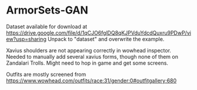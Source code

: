 # ArmorSets-GAN

Dataset available for download at https://drive.google.com/file/d/1qCJO6fglDQ8qKJPVduYdcdQuxru9PDwP/view?usp=sharing
Unpack to "dataset" and overwrite the example.

Xavius shoulders are not appearing correctly in wowhead inspector. Needed to manually add several xavius forms, though none of them on Zandalari Trolls. Might need to hop in game and get some screens.

Outfits are mostly screened from https://www.wowhead.com/outfits/race:31/gender:0#outfitgallery;680
